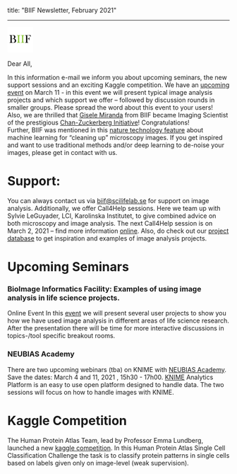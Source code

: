 title: "BIIF Newsletter, February 2021"


---
![BIIF logo](/images/biif_logo_white.png )

Dear All,  

In this information e-mail we inform you about upcoming seminars, the new support sessions and an exciting Kaggle competition. We have an [upcoming event](https://www.scilifelab.se/event/bioimage-informatics-facility-examples-of-using-image-analysis-in-life-science-projects/) on March 11 - in this event we will present typical image analysis projects and which support we offer – followed by discussion rounds in smaller groups. Please spread the word about this event to your users!  
Also, we are thrilled that [Gisele Miranda](https://chanzuckerberg.com/imaging/connecting-bioimage-analysis-expertise-with-imaging-technology-at-core-facilities/) from BIIF became Imaging Scientist of the prestigious [Chan-Zuckerberg Initiative](https://chanzuckerberg.com/newsroom/czi-funds-advances-in-biomedical-imaging/)! Congratulations!  
Further, BIIF was mentioned in this [nature technology feature](https://www.nature.com/articles/d41586-021-00023-0) about machine learning for “cleaning up” microscopy images. If you get inspired and want to use traditional methods and/or deep learning to de-noise your images, please get in contact with us.

# Support:
You can always contact us via [biif@scilifelab.se](mailto:biif@scilifelab.se) for support on image analysis. Additionally, we offer Call4Help sessions. Here we team up with Sylvie LeGuyader, LCI, Karolinska Institutet, to give combined advice on both microscopy and image analysis. The next Call4Help session is on March 2, 2021 – find more information [online](https://www.scilifelab.se/event/bioimage-informatics-call4help-10).
Also, do check out our [project database](https://biifsweden.github.io/) to get inspiration and examples of image analysis projects.

# Upcoming Seminars
### BioImage Informatics Facility: Examples of using image analysis in life science projects.
Online Event
In this [event](https://www.scilifelab.se/event/bioimage-informatics-facility-examples-of-using-image-analysis-in-life-science-projects/) we will present several user projects to show you how we have used image analysis in different areas of life science research. After the presentation there will be time for more interactive discussions in topics-/tool specific breakout rooms. 


### NEUBIAS Academy
There are two upcoming webinars (tba) on KNIME with [NEUBIAS Academy](neubiasacademy.org). Save the dates: March 4 and 11, 2021 , 15h30 - 17h00. [KNIME](https://www.knime.com/) Analytics Platform is an easy to use open platform designed to handle data. The two sessions will focus on how to handle images with KNIME.

# Kaggle Competition
The Human Protein Atlas Team, lead by Professor Emma Lundberg, launched a new [kaggle competition](https://www.kaggle.com/c/hpa-single-cell-image-classification). In this Human Protein Atlas Single Cell Classification Challenge the task is to classify protein patterns in single cells based on labels given only on image-level (weak supervision). 


